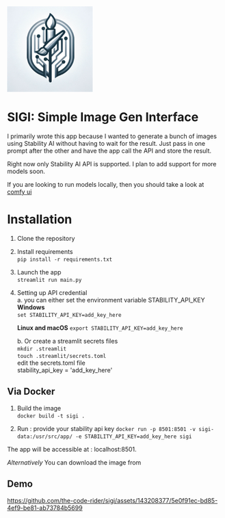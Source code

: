 <img src="https://raw.githubusercontent.com/the-code-rider/sigi/main/logo.png" alt="drawing" width="200"/>

# SIGI: Simple Image Gen Interface

I primarily wrote this app because I wanted to generate a bunch of images using Stability AI without having to wait for the result.
Just pass in one prompt after the other and have the app call the API and store the result.

Right now only Stability AI API is supported. I plan to add support for more models soon. 

If you are looking to run models locally, then you should take a look at [comfy ui](https://github.com/comfyanonymous/ComfyUI)

# Installation

1. Clone the repository
2. Install requirements  
`pip install -r requirements.txt`
3. Launch the app   
`streamlit run main.py`
4. Setting up API credential  
    a. you can either set the environment variable STABILITY_API_KEY  
    **Windows**  
    `set STABILITY_API_KEY=add_key_here`   
    
    **Linux and macOS** 
    `export STABILITY_API_KEY=add_key_here`

     b. Or create a streamlit secrets files  
     `mkdir .streamlit`  
     `touch .streamlit/secrets.toml`  
      edit the secrets.toml file  
        stability_api_key = 'add_key_here'

## Via Docker

1. Build the image   
`docker build -t sigi .`

2. Run   : provide your stability api key
`docker run -p 8501:8501 -v sigi-data:/usr/src/app/ -e STABILITY_API_KEY=add_key_here sigi`

The app will be accessible at : localhost:8501.

*Alternatively* 
You can download the image from 





## Demo  


https://github.com/the-code-rider/sigi/assets/143208377/5e0f91ec-bd85-4ef9-be81-ab73784b5699





